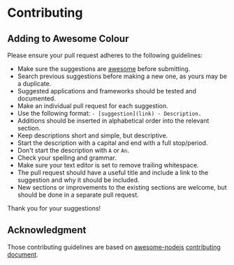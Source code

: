 # Contributing

## Adding to Awesome Colour

Please ensure your pull request adheres to the following guidelines:

- Make sure the suggestions are [awesome](https://github.com/sindresorhus/awesome/blob/master/awesome.md#only-awesome-is-awesome) before submitting.
- Search previous suggestions before making a new one, as yours may be a
  duplicate.
- Suggested applications and frameworks should be tested and documented.
- Make an individual pull request for each suggestion.
- Use the following format: `- [suggestion](link) - Description.`
- Additions should be inserted in alphabetical order into the relevant section.
- Keep descriptions short and simple, but descriptive.
- Start the description with a capital and end with a full stop/period.
- Don't start the description with `A` or `An`.
- Check your spelling and grammar.
- Make sure your text editor is set to remove trailing whitespace.
- The pull request should have a useful title and include a link to the
  suggestion and why it should be included.
- New sections or improvements to the existing sections are welcome, but
  should be done in a separate pull request.

Thank you for your suggestions!

## Acknowledgment

Those contributing guidelines are based on [awesome-nodejs](https://github.com/sindresorhus/awesome-nodejs) [contributing document](https://github.com/sindresorhus/awesome-nodejs/edit/master/contributing.md).
